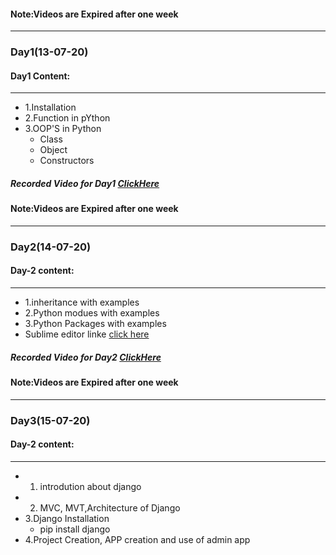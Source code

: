 #### Note:Videos are Expired after one week
_____
### Day1(13-07-20)
#### Day1 Content:
_____
- 1.Installation
- 2.Function in pYthon 
- 3.OOP'S in Python
  - Class
  - Object
  - Constructors

##### Recorded Video for Day1 [ClickHere](https://transcripts.gotomeeting.com/#/s/f32dd958cf9e3d0cbb86eca02a39fbbc200b594d267a1ef8fd7aab6631950507)
#### Note:Videos are Expired after one week
____
### Day2(14-07-20)
#### Day-2 content:
_____

- 1.inheritance with examples
- 2.Python modues with examples
- 3.Python Packages with examples
- Sublime editor linke [click here](https://www.sublimetext.com/3)
##### Recorded Video for Day2 [ClickHere](https://transcripts.gotomeeting.com/#/s/7106177faf580de14988724889fbf4b836e38474961230835f3e0832fd603061)
#### Note:Videos are Expired after one week

____
### Day3(15-07-20)
#### Day-2 content:
_____
- 1. introdution about django
- 2. MVC, MVT,Architecture of Django
- 3.Django Installation 
   - pip install django
- 4.Project Creation, APP creation and use of
admin app

